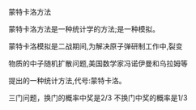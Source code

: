 蒙特卡洛方法

蒙特卡洛方法是一种统计学的方法;是一种模拟。

蒙特卡洛模拟是二战期间,为解决原子弹研制工作中,裂变

物质的中子随机扩散问题,美国数学家冯诺伊曼和乌拉姆等

提出的一种统计方法,代号:蒙特卡洛。

三门问题，换门的概率中奖是2/3
不换门中奖的概率是1/3